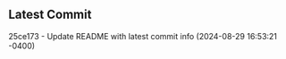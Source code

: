 
## Latest Commit
25ce173 - Update README with latest commit info (2024-08-29 16:53:21 -0400) <Yunxi-Zhou>

